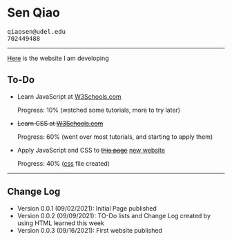# Sen Qiao
<pre>
qiaosen@udel.edu
702449488
</pre>
<hr>

<p><a href="https://oxyuranus2020.github.io/Sen.Qiao.CISC275/website.html">Here</a> is the website I am developing</p>



<html>
<body>

<h2>To-Do</h2>

<ul>
  <li>Learn JavaScript at <a href="https://www.w3schools.com/">W3Schools.com</a> <p>Progress: 10% (watched some tutorials, more to try later)</p></li>
  <li><del>Learn CSS at <a href="https://www.w3schools.com/">W3Schools.com</a></del> <p>Progress: 60% (went over most tutorials, and starting to apply them)</p></li>
  <li>Apply JavaScript and CSS to <del><a href="https://oxyuranus2020.github.io/Sen.Qiao.CISC275/">this page</a></del> <ins><a href="https://oxyuranus2020.github.io/Sen.Qiao.CISC275/website.html">new website</a></ins> <p>Progress: 40% (<a href="/styles.css">css</a> file created)</p></li>
</ul>
<hr>

<h2>Change Log</h2>
<ul>
  <li>Version 0.0.1 (09/02/2021): Initial Page published</li>
  <li>Version 0.0.2 (09/09/2021): TO-Do lists and Change Log created by using HTML learned this week</li>
  <li>Version 0.0.3 (09/16/2021): First website published</li>
</ul> 

</body>
</html>
